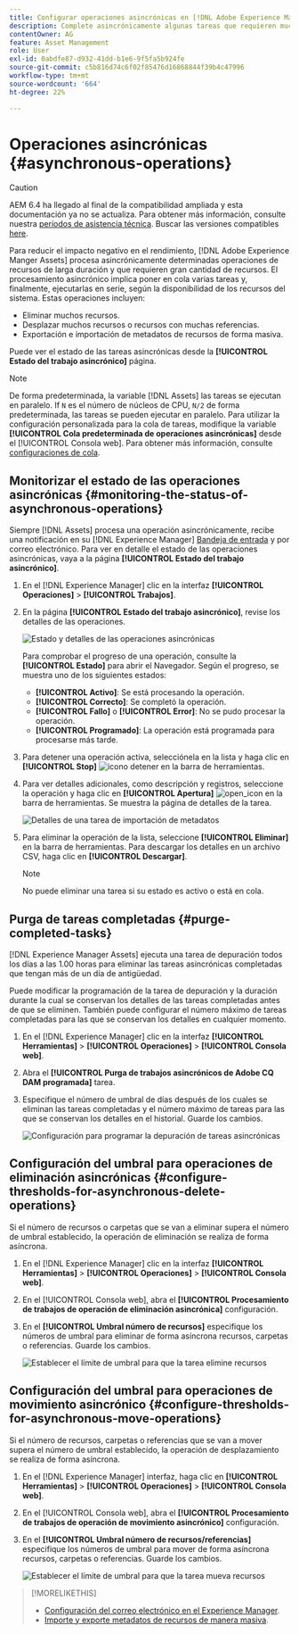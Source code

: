 ```yaml
---
title: Configurar operaciones asincrónicas en [!DNL Adobe Experience Manager].
description: Complete asincrónicamente algunas tareas que requieren muchos recursos para optimizar el rendimiento en [!DNL Experience Manager Assets].
contentOwner: AG
feature: Asset Management
role: User
exl-id: 0abdfe87-d932-41dd-b1e6-9f5fa5b924fe
source-git-commit: c5b816d74c6f02f85476d16868844f39b4c47996
workflow-type: tm+mt
source-wordcount: '664'
ht-degree: 22%

---
```


# Operaciones asincrónicas {#asynchronous-operations}

>[!CAUTION]
>
>AEM 6.4 ha llegado al final de la compatibilidad ampliada y esta documentación ya no se actualiza. Para obtener más información, consulte nuestra [períodos de asistencia técnica](https://helpx.adobe.com/es/support/programs/eol-matrix.html). Buscar las versiones compatibles [here](https://experienceleague.adobe.com/docs/).

Para reducir el impacto negativo en el rendimiento, [!DNL Adobe Experience Manger Assets] procesa asincrónicamente determinadas operaciones de recursos de larga duración y que requieren gran cantidad de recursos. El procesamiento asincrónico implica poner en cola varias tareas y, finalmente, ejecutarlas en serie, según la disponibilidad de los recursos del sistema. Estas operaciones incluyen:

* Eliminar muchos recursos.
* Desplazar muchos recursos o recursos con muchas referencias.
* Exportación e importación de metadatos de recursos de forma masiva.

Puede ver el estado de las tareas asincrónicas desde la **[!UICONTROL Estado del trabajo asincrónico]** página.

>[!NOTE]
>
>De forma predeterminada, la variable [!DNL Assets] las tareas se ejecutan en paralelo. If `N` es el número de núcleos de CPU, `N/2` de forma predeterminada, las tareas se pueden ejecutar en paralelo. Para utilizar la configuración personalizada para la cola de tareas, modifique la variable **[!UICONTROL Cola predeterminada de operaciones asincrónicas]** desde el [!UICONTROL Consola web]. Para obtener más información, consulte [configuraciones de cola](https://sling.apache.org/documentation/bundles/apache-sling-eventing-and-job-handling.html#queue-configurations).

## Monitorizar el estado de las operaciones asincrónicas {#monitoring-the-status-of-asynchronous-operations}

Siempre [!DNL Assets] procesa una operación asincrónicamente, recibe una notificación en su [!DNL Experience Manager] [Bandeja de entrada](/help/sites-authoring/inbox.md) y por correo electrónico. Para ver en detalle el estado de las operaciones asincrónicas, vaya a la página **[!UICONTROL Estado del trabajo asincrónico]**.

1. En el [!DNL Experience Manager] clic en la interfaz **[!UICONTROL Operaciones]** > **[!UICONTROL Trabajos]**.

1. En la página **[!UICONTROL Estado del trabajo asincrónico]**, revise los detalles de las operaciones.

   ![Estado y detalles de las operaciones asincrónicas](assets/job_status.png)

   Para comprobar el progreso de una operación, consulte la **[!UICONTROL Estado]** para abrir el Navegador. Según el progreso, se muestra uno de los siguientes estados:

   * **[!UICONTROL Activo]**: Se está procesando la operación.
   * **[!UICONTROL Correcto]**: Se completó la operación.
   * **[!UICONTROL Fallo]** o **[!UICONTROL Error]**: No se pudo procesar la operación.
   * **[!UICONTROL Programado]**: La operación está programada para procesarse más tarde.

1. Para detener una operación activa, selecciónela en la lista y haga clic en **[!UICONTROL Stop]** ![icono detener](assets/do-not-localize/stop_icon.svg) en la barra de herramientas.

1. Para ver detalles adicionales, como descripción y registros, seleccione la operación y haga clic en **[!UICONTROL Apertura]** ![open_icon](assets/do-not-localize/edit_icon.svg) en la barra de herramientas. Se muestra la página de detalles de la tarea.

   ![Detalles de una tarea de importación de metadatos](assets/job_details.png)

1. Para eliminar la operación de la lista, seleccione **[!UICONTROL Eliminar]** en la barra de herramientas. Para descargar los detalles en un archivo CSV, haga clic en **[!UICONTROL Descargar]**.

   >[!NOTE]
   >
   >No puede eliminar una tarea si su estado es activo o está en cola.

## Purga de tareas completadas {#purge-completed-tasks}

[!DNL Experience Manager Assets] ejecuta una tarea de depuración todos los días a las 1.00 horas para eliminar las tareas asincrónicas completadas que tengan más de un día de antigüedad.

<!-- TBD: Find out from the engineering team and mention the time zone of this 1:00 am task.
-->

Puede modificar la programación de la tarea de depuración y la duración durante la cual se conservan los detalles de las tareas completadas antes de que se eliminen. También puede configurar el número máximo de tareas completadas para las que se conservan los detalles en cualquier momento.

1. En el [!DNL Experience Manager] clic en la interfaz **[!UICONTROL Herramientas]** > **[!UICONTROL Operaciones]** > **[!UICONTROL Consola web]**.
1. Abra el **[!UICONTROL Purga de trabajos asincrónicos de Adobe CQ DAM programada]** tarea.
1. Especifique el número de umbral de días después de los cuales se eliminan las tareas completadas y el número máximo de tareas para las que se conservan los detalles en el historial. Guarde los cambios.

   ![Configuración para programar la depuración de tareas asincrónicas](assets/purge_job.png)

## Configuración del umbral para operaciones de eliminación asincrónicas {#configure-thresholds-for-asynchronous-delete-operations}

Si el número de recursos o carpetas que se van a eliminar supera el número de umbral establecido, la operación de eliminación se realiza de forma asíncrona.

1. En el [!DNL Experience Manager] clic en la interfaz **[!UICONTROL Herramientas]** > **[!UICONTROL Operaciones]** > **[!UICONTROL Consola web]**.
1. En el [!UICONTROL Consola web], abra el **[!UICONTROL Procesamiento de trabajos de operación de eliminación asincrónica]** configuración.
1. En el **[!UICONTROL Umbral número de recursos]** especifique los números de umbral para eliminar de forma asíncrona recursos, carpetas o referencias. Guarde los cambios.

   ![Establecer el límite de umbral para que la tarea elimine recursos](assets/delete_threshold.png)

## Configuración del umbral para operaciones de movimiento asincrónico {#configure-thresholds-for-asynchronous-move-operations}

Si el número de recursos, carpetas o referencias que se van a mover supera el número de umbral establecido, la operación de desplazamiento se realiza de forma asíncrona.

1. En el [!DNL Experience Manager] interfaz, haga clic en **[!UICONTROL Herramientas]** > **[!UICONTROL Operaciones]** > **[!UICONTROL Consola web]**.
1. En el [!UICONTROL Consola web], abra el **[!UICONTROL Procesamiento de trabajos de operación de movimiento asincrónico]** configuración.
1. En el **[!UICONTROL Umbral número de recursos/referencias]** especifique los números de umbral para mover de forma asíncrona recursos, carpetas o referencias. Guarde los cambios.

   ![Establecer el límite de umbral para que la tarea mueva recursos](assets/move_threshold.png)

>[!MORELIKETHIS]
>
>* [Configuración del correo electrónico en el Experience Manager](/help/sites-administering/notification.md).
>* [Importe y exporte metadatos de recursos de manera masiva](/help/assets/metadata-import-export.md).


